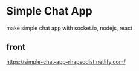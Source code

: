 # Simple Chat App

make simple chat app with socket.io, nodejs, react

## front
https://simple-chat-app-rhapsodist.netlify.com/